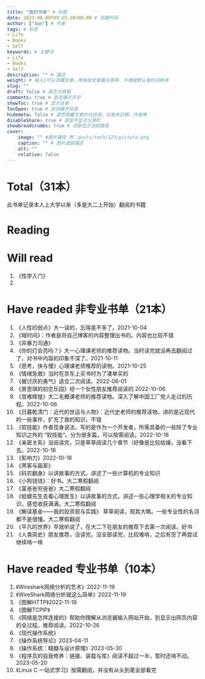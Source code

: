 ```yaml
---
title: "我的书单" # 标题
date: 2023-08-09T09:25:10+08:00 # 创建时间
author: ["Xan"] # 作者
tags: # 标签
- Life 
- Books
- Self 
keywords: # 关键词
- Life 
- Books
- Self 
description: "" # 描述
weight: # 输入1可以顶置文章，用来给文章展示排序，不填就默认按时间排序
slug: ""
draft: false # 是否为草稿
comments: true # 是否展示评论
showToc: true # 显示目录
TocOpen: true # 自动展开目录
hidemeta: false # 是否隐藏文章的元信息，如发布日期、作者等
disableShare: true # 底部不显示分享栏
showbreadcrumbs: true # 顶部显示当前路径
cover:
    image: "" #图片路径 例：posts/tech/123/picture.png
    caption: "" # 图片底部描述
    alt: ""
    relative: false
---
```


# Total（31本）
此书单记录本人上大学以来（多是大二上开始）翻阅的书籍

# Reading

# Will read
1. 《性学入门》
2. 

# Have readed 非专业书单（21本）
1. 《人性的弱点》大一读的，忘得差不多了。2021-10-04
2. 《暗时间》：作者是将自己博客的内容整理出书的。内容也比较不错
3. 《非暴力沟通》
4. 《你的灯会亮吗？》大一心理课老师的推荐读物。当时读完就没再去翻阅过了，对书中内容的印象不深了。2021-10-11
5. 《思考，快与慢》心理课老师推荐的读物。2021-10-25
6. 《情绪急救》当时在京东上买书时为了凑单买的
7. 《被讨厌的勇气》适合二次阅读。2022-06-01
8. 《房思琪的初恋乐园》经一个女性朋友推荐阅读的.2022-10-06
9. 《苦难辉煌》大二毛概课老师的推荐读物。深入了解中国工厂党人走过的历程。2022-10-06
10. 《日暮乾清门：近代的世运与人物》：近代史老师的推荐读物。讲的是近现代的一些事件，扩充了我的知识，不错
11. 《软技能》作者现身说法，写的是作为一个开发者，所需具备的一些除了专业知识之外的 ”软技能“。分为很多篇，可以按需阅读。2022-10-18
12. 《亲密关系》没阅读完，只是草草阅读几个章节（好像是比较枯燥，没看下去。2022-10-18
13. 《影响力》2022-10-18
14. 《黑客与画家》
15. 《码农翻身》以讲故事的方式，讲述了一些计算机的专业知识
16. 《小狗钱钱》：好书。大二寒假翻阅
17. 《富爸爸穷爸爸》大二寒假翻阅
18. 《蛤蟆先生去看心理医生》以讲故事的方式，讲述一些心理学相关的专业知识，感觉收获满满。大二寒假翻阅
19. 《解读基金——我的投资观与实践》 草草阅读，观其大略。一些专业性的名词都不是很懂。大二寒假翻阅
20. 《平凡的世界》早就听说了，在大二下在朋友的推荐下去第一次阅读。好书
21. 《人类简史》朋友推荐，没读完。没全部读完，比较难啃，之后有空了再尝试继续啃一啃

# Have readed 专业书单（10本）
1. 《Wireshark网络分析的艺术》2022-11-19
2. 《WireShark网络分析就这么简单》2022-11-19
3. 《图解HTTP》2022-11-19
4. 《图解TCPIP》
5. 《网络是怎样连接的》帮助你理解从浏览器输入网站开始，到显示出网页内容的全过程。推荐阅读。2022-10-26
6. 《现代操作系统》
7. 《操作系统导论》2023-04-11
8. 《操作系统：精髓与设计原理》2023-05-30
9. 《程序员的自我修养：链接、装载与库》阅读不超过一半，暂时还啃不动。2023-05-20
10. 《Linux C 一站式学习》按需翻阅，并没有从头到尾全部看完
